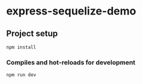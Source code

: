 # express-sequelize-demo

## Project setup

```
npm install
```

### Compiles and hot-reloads for development

```
npm run dev
```
